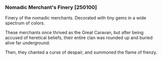 ### Nomadic Merchant's Finery [250100]

Finery of the nomadic merchants. Decorated with tiny gems in a wide spectrum of colors.

These merchants once thrived as the Great Caravan, but after being accused of heretical beliefs, their entire clan was rounded up and buried alive far underground.

Then, they chanted a curse of despair, and summoned the flame of frenzy.